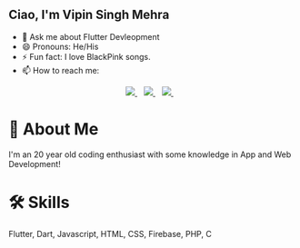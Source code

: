 ## Ciao, I'm Vipin Singh Mehra
- 💬 Ask me about Flutter Devleopment
- 😄 Pronouns: He/His
- ⚡ Fun fact: I love BlackPink songs.
- 📫 How to reach me: 

<p align="center">
  <a href="https://www.linkedin.com/in/vimehraa29/">
    <img src="https://img.shields.io/badge/linkedin-%230077B5.svg?&style=for-the-badge&logo=linkedin&logoColor=white" />
  </a>&nbsp;&nbsp;
  <a href="https://www.instagram.com/vimehraa_29/">
    <img src="https://img.shields.io/badge/instagram-%23E4405F.svg?&style=for-the-badge&logo=instagram&logoColor=white" />
  </a>&nbsp;&nbsp;
  <a href="https://twitter.com/vimehraa29">
    <img src="https://img.shields.io/badge/Twitter-1DA1F2?style=for-the-badge&logo=twitter&logoColor=white" />
  </a>&nbsp;&nbsp;
</p>

# 🚀 About Me
I'm an 20 year old coding enthusiast with some knowledge in App and Web Development!

# 🛠 Skills
Flutter, Dart, Javascript, HTML, CSS, Firebase, PHP, C
